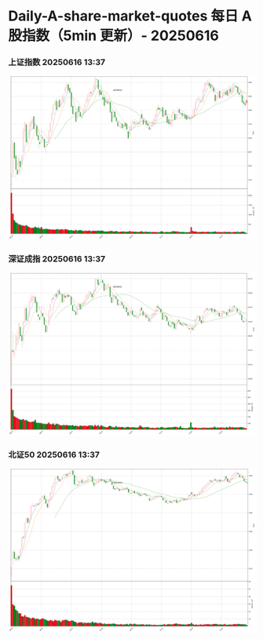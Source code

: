 
# Daily-A-share-market-quotes 每日 A 股指数（5min 更新）- 20250616

### 上证指数 20250616 13:37
![](./fig/2025/6/20250616-sh000001.png)

### 深证成指 20250616 13:37
![](./fig/2025/6/20250616-sz399001.png)

### 北证50 20250616 13:37
![](./fig/2025/6/20250616-bj899050.png)
